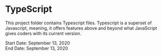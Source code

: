 # TypeScript

This project folder contains Typescript files. Typescript is a superset of Javascript, meaning, it offers features above and beyond what JavaScript gives coders with its current version.

Start Date: September 13, 2020\
End Date: September 13, 2020